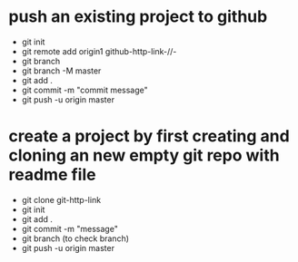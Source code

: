 # push an existing project to github
- git init
- git remote add origin1 github-http-link-//-
- git branch 
- git branch -M master
- git add .
- git commit -m "commit message"
- git push -u origin master


# create a project by first creating and cloning an new empty git repo with readme file
- git clone git-http-link
- git init 
- git add .
- git commit -m "message"
- git branch (to check branch)
- git push -u origin master

